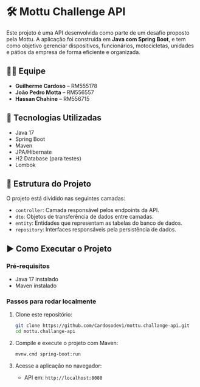 # 🛠️ Mottu Challenge API

Este projeto é uma API desenvolvida como parte de um desafio proposto pela Mottu. A aplicação foi construída em **Java com Spring Boot**, e tem como objetivo gerenciar dispositivos, funcionários, motocicletas, unidades e pátios da empresa de forma eficiente e organizada.

## 👨‍💻 Equipe

- **Guilherme Cardoso** – RM555178  
- **João Pedro Motta** – RM556557  
- **Hassan Chahine** – RM556715

## 🚀 Tecnologias Utilizadas

- Java 17
- Spring Boot
- Maven
- JPA/Hibernate
- H2 Database (para testes)
- Lombok

## 📁 Estrutura do Projeto

O projeto está dividido nas seguintes camadas:

- `controller`: Camada responsável pelos endpoints da API.
- `dto`: Objetos de transferência de dados entre camadas.
- `entity`: Entidades que representam as tabelas do banco de dados.
- `repository`: Interfaces responsáveis pela persistência de dados.

## ▶️ Como Executar o Projeto

### Pré-requisitos

- Java 17 instalado
- Maven instalado

### Passos para rodar localmente

1. Clone este repositório:

   ```bash
   git clone https://github.com/Cardosodev1/mottu.challange-api.git
   cd mottu.challange-api

2. Compile e execute o projeto com Maven:

   ```bash
   mvnw.cmd spring-boot:run

3. Acesse a aplicação no navegador:
   - API em: `http://localhost:8080`
